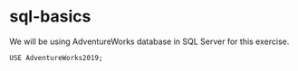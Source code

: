 # sql-basics

We will be using AdventureWorks database in SQL Server for this exercise.

```
USE AdventureWorks2019;
```

